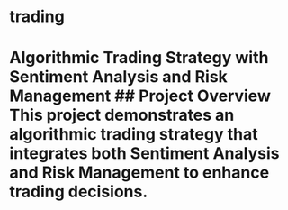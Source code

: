 # trading
# Algorithmic Trading Strategy with Sentiment Analysis and Risk Management  ## Project Overview This project demonstrates an algorithmic trading strategy that integrates both **Sentiment Analysis** and **Risk Management** to enhance trading decisions. 
